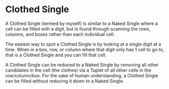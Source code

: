 # Clothed Single

A Clothed Single (termed by myself) is similar to a Naked Single where a cell can be filled with a digit, but is found through scanning the rows, columns, and boxes rather than each individual cell.

The easiest way to spot a Clothed Single is by looking at a single digit at a time. When in a box, row, or column where that digit only has 1 cell to go to, that is a Clothed Single and you can fill that cell.

A Clothed Single can be reduced to a Naked Single by removing all other candidates in the cell (the clothes) via a Tuplet of all other cells in the row/column/box. For the sake of human understanding, a Clothed Single can be filled without reducing it down to a Naked Single.